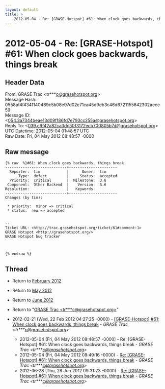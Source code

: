 ```yaml
---
layout: default
title: >
    2012-05-04 - Re: [GRASE-Hotspot] #61: When clock goes backwards, things break
---
```


# 2012-05-04 - Re: [GRASE-Hotspot] #61: When clock goes backwards, things break

## Header Data

From: GRASE Trac \<tr***c@grasehotspot.org\><br>
Message Hash: 0558af4f4341140489c5b08e97d02e71ca45d9eb3c46d6721155642302aeee59<br>
Message ID: \<054.3a7344beae13d09f186fd7e793cc255a@grasehotspot.org\><br>
Reply To: \<039.c9f42a82ca3dc50f3172ecb700805b7d@grasehotspot.org\><br>
UTC Datetime: 2012-05-04 01:48:57 UTC<br>
Raw Date: Fri, 04 May 2012 08:48:57 -0000<br>

## Raw message

```
{% raw  %}#61: When clock goes backwards, things break
----------------------------+----------------------
  Reporter:  tim            |      Owner:  tim
      Type:  defect         |     Status:  accepted
  Priority:  critical       |  Milestone:  3.8
 Component:  Other Backend  |    Version:  3.6
Resolution:                 |   Keywords:
----------------------------+----------------------
Changes (by tim):

 * priority:  minor => critical
 * status:  new => accepted


-- 
Ticket URL: <http://trac.grasehotspot.org/ticket/61#comment:1>
GRASE Hotspot <http://grasehotspot.org/>
GRASE Hotspot bug tracker



{% endraw %}
```

## Thread

+ Return to [February 2012](/archive/2012/02)
+ Return to [May 2012](/archive/2012/05)
+ Return to [June 2012](/archive/2012/06)

+ Return to "[GRASE Trac <tr***c<span>@</span>grasehotspot.org>](/authors/tr___c_at_grasehotspot_org)"

+ 2012-02-21 (Wed, 22 Feb 2012 04:27:25 -0000) - [[GRASE-Hotspot]  #61: When clock goes backwards, things break](/archive/2012/02/55b0a2581d85d08fe26b9e6d28bd52e041c42179ab20a44ae0ed3a1c9b27cb03) - _GRASE Trac \<tr***c@grasehotspot.org\>_
  + 2012-05-04 (Fri, 04 May 2012 08:48:57 -0000) - Re: [GRASE-Hotspot] #61: When clock goes backwards, things break - _GRASE Trac \<tr***c@grasehotspot.org\>_
  + 2012-05-04 (Fri, 04 May 2012 08:49:16 -0000) - [Re: [GRASE-Hotspot] #61: When clock goes backwards, things break](/archive/2012/05/11046efad0911959a153bba4ab128312ee1216975dd81139360745a22b48a829) - _GRASE Trac \<tr***c@grasehotspot.org\>_
  + 2012-06-28 (Thu, 28 Jun 2012 09:31:23 -0000) - [Re: [GRASE-Hotspot] #61: When clock goes backwards, things break](/archive/2012/06/431be5ecbaa85147b50c93d522facbfbcecfe4dd25c6976bab7753852b34703c) - _GRASE Trac \<tr***c@grasehotspot.org\>_

